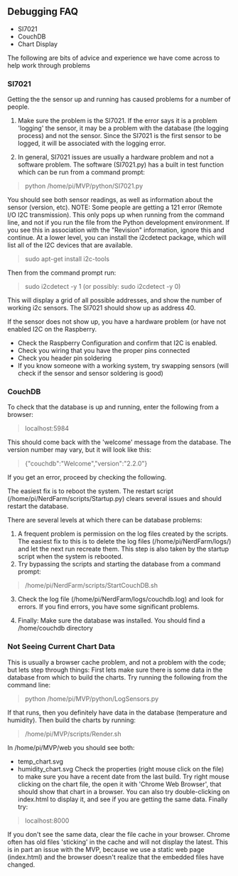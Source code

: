 ## Debugging FAQ ##
* SI7021
* CouchDB
* Chart Display

The following are bits of advice and experience we have come across to help work through problems
### SI7021 ###
Getting the the sensor up and running has caused problems for a number of people.
1. Make sure the problem is the SI7021.  If the error says it is a problem 'logging' the sensor, it may be a problem with the database (the logging process) and not the sensor.  Since the SI7021 is the first sensor to be logged, it will be associated with the logging error.
2) In general, SI7021 issues are usually a hardware problem and not a software problem.  The software (SI7021.py) has a built in test function which can be run from a command prompt:

> python /home/pi/MVP/python/SI7021.py

You should see both sensor readings, as well as information about the sensor (version, etc).
NOTE: Some people are getting a 121 error (Remote I/O I2C transmission).  This only pops up when running from the command line, and not if you run the file from the Python development environment.  If you see this in association with the "Revision" information, ignore this and continue.
At a lower level, you can install the i2cdetect package, which will list all of the I2C devices that are available.

> sudo apt-get install i2c-tools

Then from the command prompt run:

> sudo i2cdetect -y 1 (or possibly: sudo i2cdetect -y 0)

This will display a grid of all possible addresses, and show the number of working i2c sensors.  The SI7021 should show up as address 40.

If the sensor does not show up, you have a hardware problem (or have not enabled I2C on the Raspberry.
* Check the Raspberry Configuration and confirm that I2C is enabled.
* Check you wiring that you have the proper pins connected
* Check you header pin soldering
* If you know someone with a working system, try swapping sensors (will check if the sensor and sensor soldering is good)

### CouchDB ###
To check that the database is up and running, enter the following from a browser:

> localhost:5984

This should come back with the 'welcome' message from the database.  The version number may vary, but it will look like this:

> {"couchdb":"Welcome","version":"2.2.0"}

  If you get an error, proceed by checking the following.

The easiest fix is to reboot the system.  The restart script (/home/pi/NerdFarm/scripts/Startup.py) clears several issues and should restart the database.

There are several levels at which there can be database problems:
1) A frequent problem is permission on the log files created by the scripts.  The easiest fix to this is to delete the log files (/home/pi/NerdFarm/logs/) and let the next run recreate them.  This step is also taken by the startup script when the system is rebooted.
2) Try bypassing the scripts and starting the database from a command prompt:

> /home/pi/NerdFarm/scripts/StartCouchDB.sh

3) Check the log file (/home/pi/NerdFarm/logs/couchdb.log) and look for errors.  If you find errors, you have some significant problems. 

4) Finally: Make sure the database was installed.  You should find a /home/couchdb directory

### Not Seeing Current Chart Data ###

This is usually a browser cache problem, and not a problem with the code; but lets step through things:
First lets make sure there is some data in the database from which to build the charts.  Try running the following from the command line:
> python /home/pi/MVP/python/LogSensors.py

If that runs, then you definitely have data in the database (temperature and humidity).  Then build the charts by running:
> /home/pi/MVP/scripts/Render.sh

In /home/pi/MVP/web you should see both:
* temp_chart.svg
* humidity_chart.svg
Check the properties (right mouse click on the file) to make sure you have a recent date from the last build.
Try right mouse clicking on the chart file, the open it with 'Chrome Web Browser', that should show that chart in a browser.
You can also try double-clicking on index.html to display it, and see if you are getting the same data.
Finally try: 
> localhost:8000

If you don't see the same data, clear the file cache in your browser.  Chrome often has old files 'sticking' in the cache and will not display the latest.  This is in part an issue with the MVP, because we use a static web page (index.html) and the browser doesn't realize that the embedded files have changed.

